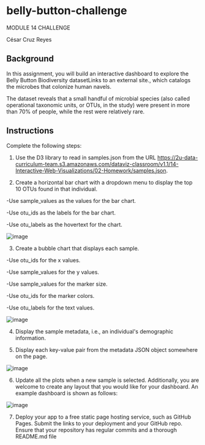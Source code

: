 # belly-button-challenge
MODULE 14 CHALLENGE

César Cruz Reyes

## Background
In this assignment, you will build an interactive dashboard to explore the Belly Button Biodiversity datasetLinks to an external site., which catalogs the microbes that colonize human navels.

The dataset reveals that a small handful of microbial species (also called operational taxonomic units, or OTUs, in the study) were present in more than 70% of people, while the rest were relatively rare.


## Instructions
Complete the following steps:

1. Use the D3 library to read in samples.json from the URL https://2u-data-curriculum-team.s3.amazonaws.com/dataviz-classroom/v1.1/14-Interactive-Web-Visualizations/02-Homework/samples.json.

2. Create a horizontal bar chart with a dropdown menu to display the top 10 OTUs found in that individual.

-Use sample_values as the values for the bar chart.

-Use otu_ids as the labels for the bar chart.

-Use otu_labels as the hovertext for the chart.

![image](https://user-images.githubusercontent.com/120423303/233469723-f5fc8101-0baf-442d-8547-564b4a65609e.png)


3. Create a bubble chart that displays each sample.

-Use otu_ids for the x values.

-Use sample_values for the y values.

-Use sample_values for the marker size.

-Use otu_ids for the marker colors.

-Use otu_labels for the text values.

![image](https://user-images.githubusercontent.com/120423303/233469902-fad6b6f0-5f75-4fcc-b886-e14f8137f825.png)


4. Display the sample metadata, i.e., an individual's demographic information.

5. Display each key-value pair from the metadata JSON object somewhere on the page.

![image](https://user-images.githubusercontent.com/120423303/233469997-8c00317a-61a7-470b-9515-cffa0604cd1f.png)

6. Update all the plots when a new sample is selected. Additionally, you are welcome to create any layout that you would like for your dashboard. An example dashboard is shown as follows:

![image](https://user-images.githubusercontent.com/120423303/233470147-f287163a-492e-473c-a9cf-d55a75e40cb3.png)


7. Deploy your app to a free static page hosting service, such as GitHub Pages. Submit the links to your deployment and your GitHub repo. Ensure that your repository has regular commits and a thorough README.md file
